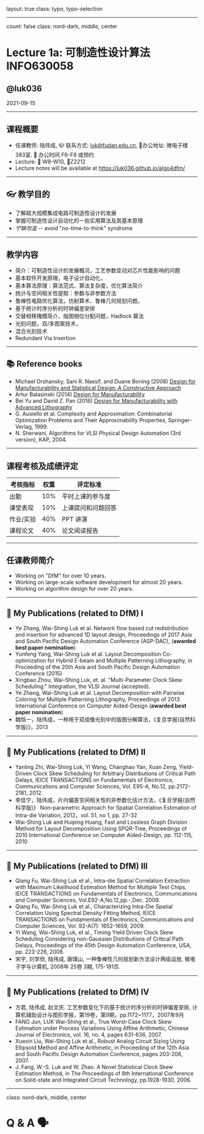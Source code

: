 layout: true
class: typo, typo-selection

---

count: false
class: nord-dark, middle, center

Lecture 1a: 可制造性设计算法 INFO630058
======================================

@luk036
--------

2021-09-15

---

课程概要
-------

-   任课教师: 陆伟成, 📪 联系方式: <luk@fudan.edu.cn>, 📍办公地址: 微电子楼383室. 📆 办公时间 F6-F8 或预约
-   Lecture: 📆 W8-W10, 📍Z2212
-   Lecture notes will be available at <https://luk036.github.io/algo4dfm/>

---

👓 教学目的
-----------

-   了解超大规模集成电路可制造性设计的发展
-   掌握可制造性设计自动化的一些实用算法及其基本原理
-   *宁缺勿滥* -- avoid "no-time-to-think" syndrome

---

教学内容
-------

-   简介：可制造性设计的发展概况，工艺参数变动对芯片性能影响的问题
-   基本软件开发原理，电子设计自动化，
-   基本算法原理：算法范式、算法复杂度，优化算法简介
-   统计与空间相关性提取：参数与非参数方法
-   鲁棒性电路优化算法，仿射算术、鲁棒几何规划问题。
-   基于统计时序分析的时钟偏差安排
-   交替相移掩模简介，版图相位分配问题，Hadlock 算法
-   光刻问题，双/多图案技术，
-   混合光刻技术
-   Redundant Via Insertion

---

📚 Reference books
---------------

-   Michael Orshansky, Sani R. Nassif, and Duane Boning (2008) [Design for Manufacturability and Statistical Design: A Constructive Approach](https://rd.springer.com/book/10.1007/978-0-387-69011-7)
-   Artur Balasinski (2014) [Design for Manufacturability](https://rd.springer.com/book/10.1007/978-1-4614-1761-3)
-   Bei Yu and David Z. Pan (2016) [Design for Manufacturability with Advanced Lithography](https://rd.springer.com/book/10.1007/978-3-319-20385-0)
-   G. Ausiello et al. Complexity and Approximation: Combinatorial
    Optimization Problems and Their Approximability Properties,
    Springer-Verlag, 1999.
-   N. Sherwani, Algorithms for VLSI Physical Design Automation (3rd
    version), KAP, 2004.

---

课程考核及成绩评定
-----------------

| 考核指标 | 权重 | 评定标准 |
|--------|-------|-----------|
| 出勤      | 10%  |  平时上课的参与度   |
| 课堂表现   | 10%  |  上课提问和问题回答 |
| 作业/实验  | 40%  |  PPT 讲演         |
| 课程论文   | 40%  |  论文阅读报告      |

---

任课教师简介
------------

-   Working on "DfM" for over 10 years.
-   Working on large-scale software development for almost 20 years.
-   Working on algorithm design for over 20 years.

---

📜 My Publications (related to DfM) I
----------------------------------

-   Ye Zhang, Wai-Shing Luk et al. Network flow based cut redistribution
    and insertion for advanced 1D layout design, Proceedings of 2017
    Asia and South Pacific Design Automation Conference (ASP-DAC),
    (**awarded best paper nomination**)
-   Yunfeng Yang, Wai-Shing Luk et al. Layout Decomposition
    Co-optimization for Hybrid E-beam and Multiple Patterning
    Lithography, in Proceeding of the 20th Asia and South Pacific Design
    Automation Conference (2015)
-   Xingbao Zhou, Wai-Shing Luk, et. al. "Multi-Parameter Clock Skew
    Scheduling." Integration, the VLSI Journal (accepted).
-   Ye Zhang, Wai-Shing Luk et al. Layout Decomposition with Pairwise
    Coloring for Multiple Patterning Lithography, Proceedings of 2013
    International Conference on Computer Aided-Design (**awarded best
    paper nomination**)
-   魏晗一，陆伟成，一种用于双成像光刻中的版图分解算法，《复旦学报(自然科学版)》，2013

---

📜 My Publications (related to DfM) II
-----------------------------------

-   Yanling Zhi, Wai-Shing Luk, Yi Wang, Changhao Yan, Xuan Zeng,
    Yield-Driven Clock Skew Scheduling for Arbitrary Distributions of
    Critical Path Delays, IEICE TRANSACTIONS on Fundamentals of
    Electronics, Communications and Computer Sciences, Vol. E95-A,
    No.12, pp.2172-2181, 2012.
-   李佳宁，陆伟成，片内偏差空间相关性的非参数化估计方法，《复旦学报(自然科学版)》
    Non-parametric Approach for Spatial Correlation Estimation of
    Intra-die Variation, 2012，vol. 51, no 1, pp. 27-32
-   Wai-Shing Luk and Huiping Huang, Fast and Lossless Graph Division
    Method for Layout Decomposition Using SPQR-Tree, Proceedings of 2010
    International Conference on Computer Aided-Design, pp. 112-115, 2010

---

📜 My Publications (related to DfM) III
------------------------------------

-   Qiang Fu, Wai-Shing Luk et al., Intra-die Spatial Correlation
    Extraction with Maximum Likelihood Estimation Method for Multiple
    Test Chips, IEICE TRANSACTIONS on Fundamentals of Electronics,
    Communications and Computer Sciences,
    Vol.E92-A,No.12,pp.-,Dec. 2009.
-   Qiang Fu, Wai-Shing Luk et al., Characterizing Intra-Die Spatial
    Correlation Using Spectral Density Fitting Method, IEICE
    TRANSACTIONS on Fundamentals of Electronics, Communications and
    Computer Sciences, Vol. 92-A(7): 1652-1659, 2009.
-   Yi Wang, Wai-Shing Luk, et al., Timing Yield Driven Clock Skew
    Scheduling Considering non-Gaussian Distributions of Critical Path
    Delays, Proceedings of the 45th Design Automation Conference, USA,
    pp. 223-226, 2008.
-   宋宇, 刘学欣, 陆伟成, 唐璞山, 一种鲁棒性几何规划新方法设计两级运放,
    微电子学与计算机, 2008年 25卷 3期, 175-181页.

---

📜 My Publications (related to DfM) IV
-----------------------------------

-   方君, 陆伟成, 赵文庆.
    工艺参数变化下的基于统计时序分析的时钟偏差安排,
    计算机辅助设计与图形学报，第19卷，第9期，pp.1172\~1177，2007年9月
-   FANG Jun, LUK Wai-Shing et al., True Worst-Case Clock Skew
    Estimation under Process Variations Using Affine Arithmetic, Chinese
    Journal of Electronics, vol. 16, no. 4, pages 631-636, 2007.
-   Xuexin Liu, Wai-Shing Luk et al., Robust Analog Circuit Sizing Using
    Ellipsoid Method and Affine Arithmetic, in Proceeding of the 12th
    Asia and South Pacific Design Automation Conference, pages
    203-208, 2007.
-   J. Fang, W.-S. Luk and W. Zhao. A Novel Statistical Clock Skew
    Estimation Method, in The Proceedings of 8th International
    Conference on Solid-state and Integrated Circuit Technology,
    pp.1928-1930, 2006.

---

class: nord-dark, middle, center

Q & A 🗣️️
========
